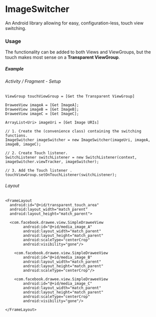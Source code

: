 # ImageSwitcher
An Android library allowing for easy, configuration-less, touch view switching.


### Usage


The functionality can be added to both Views and ViewGroups, but the touch makes most sense on a <b>Transparent ViewGroup</b>.


##### Example
###### Activity / Fragment - Setup
```
ViewGroup touchViewGroup = [Get the Transparent ViewGroup]

DraweeView imageA = [Get ImageA];
DraweeView imageB = [Get ImageB];
DraweeView imageC = [Get ImageC];

ArrayList<Uri> imageUri = [Get Image URIs]

// 1. Create the (convenience class) containing the switching functions.
ImageSwitcher imageSwitcher = new ImageSwitcher(imageUri, imageA, imageB, imageC);

// 2. Create Touch listener.
SwitchListener switchListener = new SwitchListener(context, imageSwitcher.viewTracker, imageSwitcher);

// 3. Add the Touch listener .
touchViewGroup.setOnTouchListener(switchListener);
```

###### Layout
```
<FrameLayout
  android:id="@+id/transparent_touch_area"
  android:layout_width="match_parent"
  android:layout_height="match_parent">
  
  <com.facebook.drawee.view.SimpleDraweeView
        android:id="@+id/media_image_A"
        android:layout_width="match_parent"
        android:layout_height="match_parent"
        android:scaleType="centerCrop"
        android:visibility="gone"/>

    <com.facebook.drawee.view.SimpleDraweeView
        android:id="@+id/media_image_B"
        android:layout_width="match_parent"
        android:layout_height="match_parent"
        android:scaleType="centerCrop"/>

    <com.facebook.drawee.view.SimpleDraweeView
        android:id="@+id/media_image_C"
        android:layout_width="match_parent"
        android:layout_height="match_parent"
        android:scaleType="centerCrop"
        android:visibility="gone"/>
  
</FrameLayout>
```
